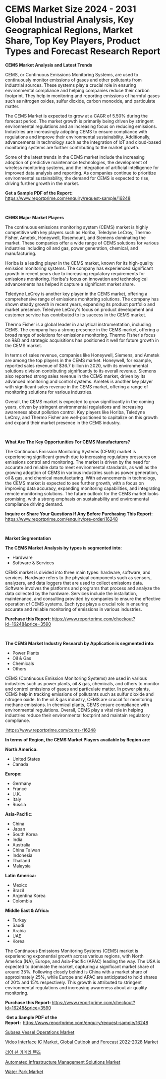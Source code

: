 <p><h1>CEMS Market Size 2024 - 2031 Global Industrial Analysis, Key Geographical Regions, Market Share, Top Key Players, Product Types and Forecast Research Report</h1></p><p><strong>CEMS Market Analysis and Latest Trends</strong></p>
<p><p>CEMS, or Continuous Emissions Monitoring Systems, are used to continuously monitor emissions of gases and other pollutants from industrial sources. These systems play a crucial role in ensuring environmental compliance and helping companies reduce their carbon footprint. They help in monitoring and reporting emissions of harmful gases such as nitrogen oxides, sulfur dioxide, carbon monoxide, and particulate matter.</p><p>The CEMS Market is expected to grow at a CAGR of 5.50% during the forecast period. The market growth is primarily being driven by stringent environmental regulations and an increasing focus on reducing emissions. Industries are increasingly adopting CEMS to ensure compliance with regulations and improve their environmental sustainability. Additionally, advancements in technology such as the integration of IoT and cloud-based monitoring systems are further contributing to the market growth.</p><p>Some of the latest trends in the CEMS market include the increasing adoption of predictive maintenance technologies, the development of wireless monitoring systems, and the integration of artificial intelligence for improved data analysis and reporting. As companies continue to prioritize environmental sustainability, the demand for CEMS is expected to rise, driving further growth in the market.</p></p>
<p><strong>Get a Sample PDF of the Report:&nbsp;</strong> <a href="https://www.reportprime.com/enquiry/request-sample/16248">https://www.reportprime.com/enquiry/request-sample/16248</a></p>
<p>&nbsp;</p>
<p><strong>CEMS Major Market Players</strong></p>
<p><p>The continuous emissions monitoring system (CEMS) market is highly competitive with key players such as Horiba, Teledyne LeCroy, Thermo Fisher, Ametek, Honeywell, Rosemount, and Siemens dominating the market. These companies offer a wide range of CEMS solutions for various industries including oil and gas, power generation, chemical, and manufacturing.</p><p>Horiba is a leading player in the CEMS market, known for its high-quality emission monitoring systems. The company has experienced significant growth in recent years due to increasing regulatory requirements for emissions monitoring. Horiba's focus on innovation and technological advancements has helped it capture a significant market share.</p><p>Teledyne LeCroy is another key player in the CEMS market, offering a comprehensive range of emissions monitoring solutions. The company has shown steady growth in recent years, expanding its product portfolio and market presence. Teledyne LeCroy's focus on product development and customer service has contributed to its success in the CEMS market.</p><p>Thermo Fisher is a global leader in analytical instrumentation, including CEMS. The company has a strong presence in the CEMS market, offering a broad range of solutions for emissions monitoring. Thermo Fisher's focus on R&D and strategic acquisitions has positioned it well for future growth in the CEMS market.</p><p>In terms of sales revenue, companies like Honeywell, Siemens, and Ametek are among the top players in the CEMS market. Honeywell, for example, reported sales revenue of $36.7 billion in 2020, with its environmental solutions division contributing significantly to its overall revenue. Siemens also reported strong sales revenue in the CEMS market, driven by its advanced monitoring and control systems. Ametek is another key player with significant sales revenue in the CEMS market, offering a range of monitoring solutions for various industries.</p><p>Overall, the CEMS market is expected to grow significantly in the coming years, driven by stringent environmental regulations and increasing awareness about pollution control. Key players like Horiba, Teledyne LeCroy, and Thermo Fisher are well-positioned to capitalize on this growth and expand their market presence in the CEMS industry.</p></p>
<p>&nbsp;</p>
<p><strong>What Are The Key Opportunities For CEMS Manufacturers?</strong></p>
<p><p>The Continuous Emission Monitoring Systems (CEMS) market is experiencing significant growth due to increasing regulatory pressures on emissions control and monitoring. The market is driven by the need for accurate and reliable data to meet environmental standards, as well as the growing adoption of CEMS in various industries such as power generation, oil & gas, and chemical manufacturing. With advancements in technology, the CEMS market is expected to see further growth, with a focus on improving data accuracy, expanding monitoring capabilities, and integrating remote monitoring solutions. The future outlook for the CEMS market looks promising, with a strong emphasis on sustainability and environmental compliance driving demand.</p></p>
<p><strong>Inquire or Share Your Questions If Any Before Purchasing This Report:</strong> <a href="https://www.reportprime.com/enquiry/pre-order/16248">https://www.reportprime.com/enquiry/pre-order/16248</a></p>
<p>&nbsp;</p>
<p><strong>Market Segmentation</strong></p>
<p><strong>The CEMS Market Analysis by types is segmented into:</strong></p>
<p><ul><li>Hardware</li><li>Software & Services</li></ul></p>
<p><p>CEMS market is divided into three main types: hardware, software, and services. Hardware refers to the physical components such as sensors, analyzers, and data loggers that are used to collect emissions data. Software involves the platforms and programs that process and analyze the data collected by the hardware. Services include the installation, maintenance, and consulting provided by companies to ensure the effective operation of CEMS systems. Each type plays a crucial role in ensuring accurate and reliable monitoring of emissions in various industries.</p></p>
<p><strong>Purchase this Report:&nbsp;</strong><a href="https://www.reportprime.com/checkout?id=16248&price=3590">https://www.reportprime.com/checkout?id=16248&price=3590</a></p>
<p>&nbsp;</p>
<p><strong>The CEMS Market Industry Research by Application is segmented into:</strong></p>
<p><ul><li>Power Plants</li><li>Oil & Gas</li><li>Chemicals</li><li>Others</li></ul></p>
<p><p>CEMS (Continuous Emission Monitoring Systems) are used in various industries such as power plants, oil & gas, chemicals, and others to monitor and control emissions of gases and particulate matter. In power plants, CEMS help in tracking emissions of pollutants such as sulfur dioxide and nitrogen oxide. In the oil & gas industry, CEMS are crucial for monitoring methane emissions. In chemical plants, CEMS ensure compliance with environmental regulations. Overall, CEMS play a vital role in helping industries reduce their environmental footprint and maintain regulatory compliance.</p></p>
<p><a href="https://www.reportprime.com/cems-r16248">&nbsp;https://www.reportprime.com/cems-r16248</a></p>
<p><strong>In terms of Region, the CEMS Market Players available by Region are:</strong></p>
<p>
    <p> <strong> North America: </strong>
        <ul>
            <li>United States</li>
            <li>Canada</li>
        </ul>
        </p> 
    <p> <strong> Europe: </strong>
        <ul>
            <li>Germany</li>
            <li>France</li>
            <li>U.K.</li>
            <li>Italy</li>
            <li>Russia</li>
        </ul>
        </p> 
    <p> <strong> Asia-Pacific: </strong>
        <ul>
            <li>China</li>
            <li>Japan</li>
            <li>South Korea</li>
            <li>India</li>
            <li>Australia</li>
            <li>China Taiwan</li>
            <li>Indonesia</li>
            <li>Thailand</li>
            <li>Malaysia</li>
        </ul>
        </p> 
    <p> <strong> Latin America: </strong>
        <ul>
            <li>Mexico</li>
            <li>Brazil</li>
            <li>Argentina Korea</li>
            <li>Colombia</li>
        </ul>
        </p> 
    <p> <strong> Middle East & Africa: </strong>
        <ul>
            <li>Turkey</li>
            <li>Saudi</li>
            <li>Arabia</li>
            <li>UAE</li>
            <li>Korea</li>
        </ul>
    </p>
    </p>
<p><p>The Continuous Emissions Monitoring Systems (CEMS) market is experiencing exponential growth across various regions, with North America (NA), Europe, and Asia-Pacific (APAC) leading the way. The USA is expected to dominate the market, capturing a significant market share of around 35%. Following closely behind is China with a market share of approximately 25%, while Europe and APAC are anticipated to hold shares of 20% and 15% respectively. This growth is attributed to stringent environmental regulations and increasing awareness about air quality monitoring.</p></p>
<p><strong>Purchase this Report: </strong><a href="https://www.reportprime.com/checkout?id=16248&price=3590">https://www.reportprime.com/checkout?id=16248&price=3590</a></p>
<p>&nbsp;<strong>Get a Sample PDF of the Report:&nbsp;&nbsp;</strong><a href="https://www.reportprime.com/enquiry/request-sample/16248">https://www.reportprime.com/enquiry/request-sample/16248</a></p>
<p><strong></strong></p>
<p><p><a href="https://github.com/marloy8/Market-Research-Report-List-6/blob/main/subsea-vessel-operations-market.md">Subsea Vessel Operations Market</a></p><p><a href="https://issuu.com/reportprime-2/docs/video-interface-ic-market-global-ou_849f71d623d276">Video Interface IC Market, Global Outlook and Forecast 2022-2028 Market</a></p><p><a href="https://medium.com/@sheldondtickinson9867/%ED%9B%84%EB%B0%A9-%EC%B9%B4%EB%A9%94%EB%9D%BC-%EB%A0%8C%EC%A6%88-%EC%82%B0%EC%97%85-%EB%B6%80%EB%AC%B8-2024%EB%85%84%EB%B6%80%ED%84%B0-2031%EB%85%84%EA%B9%8C%EC%A7%80%EC%9D%98-%EC%8B%A0-%EA%B8%B0%EC%88%A0-%EB%B0%8F-%EC%8B%9C%EC%9E%A5-%EC%98%81%ED%96%A5-%EC%A0%84%EB%A7%9D-cb77558ea185">리어 뷰 카메라 렌즈</a></p><p><a href="https://medium.com/@susiegibson34/emerging-trends-in-automated-infrastructure-management-solutions-market-global-outlook-and-future-6eba9e07a981">Automated Infrastructure Management Solutions Market</a></p><p><a href="https://medium.com/@phil.gibson0756/water-park-industry-forecast-market-shifts-and-strategic-imperatives-2024-2031-3616bfb71ef3">Water Park Market</a></p></p>